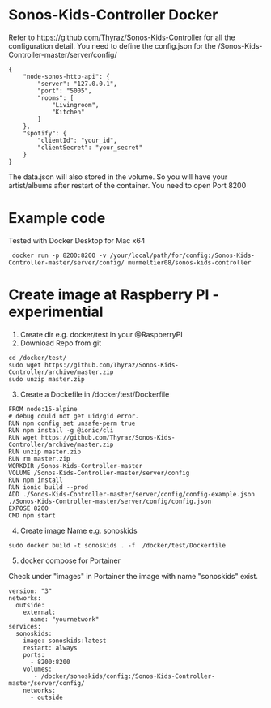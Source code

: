 # Sonos-Kids-Controller Docker 
Refer to https://github.com/Thyraz/Sonos-Kids-Controller for all the configuration detail.
You need to define the config.json for the /Sonos-Kids-Controller-master/server/config/ 

```
{
    "node-sonos-http-api": {
        "server": "127.0.0.1",
        "port": "5005",
        "rooms": [
            "Livingroom",
            "Kitchen"
        ]
    },
    "spotify": {
        "clientId": "your_id",
        "clientSecret": "your_secret"
    }
}
```
The data.json will also stored in the volume. 
So you will have your artist/albums after restart of the container.
You need to open Port 8200

# Example code
Tested with Docker Desktop for Mac x64 
```
 docker run -p 8200:8200 -v /your/local/path/for/config:/Sonos-Kids-Controller-master/server/config/ murmeltier08/sonos-kids-controller 
```
# Create image at Raspberry PI - experimential 

1. Create dir e.g. docker/test in your @RaspberryPI
2. Download Repo from git
```
cd /docker/test/
sudo wget https://github.com/Thyraz/Sonos-Kids-Controller/archive/master.zip
sudo unzip master.zip
```
3. Create a Dockefile in /docker/test/Dockerfile
```
FROM node:15-alpine
# debug could not get uid/gid error.
RUN npm config set unsafe-perm true
RUN npm install -g @ionic/cli
RUN wget https://github.com/Thyraz/Sonos-Kids-Controller/archive/master.zip
RUN unzip master.zip
RUN rm master.zip
WORKDIR /Sonos-Kids-Controller-master
VOLUME /Sonos-Kids-Controller-master/server/config
RUN npm install
RUN ionic build --prod
ADD ./Sonos-Kids-Controller-master/server/config/config-example.json ./Sonos-Kids-Controller-master/server/config/config.json
EXPOSE 8200
CMD npm start
```
4. Create image
Name e.g. sonoskids 
```
sudo docker build -t sonoskids . -f  /docker/test/Dockerfile
```
5. docker compose for Portainer

Check under "images" in Portainer the image with name "sonoskids" exist.
```
version: "3"
networks:
  outside:
    external:
      name: "yournetwork"
services:
  sonoskids:
    image: sonoskids:latest
    restart: always
    ports:
      - 8200:8200
    volumes:
       - /docker/sonoskids/config:/Sonos-Kids-Controller-master/server/config/
    networks:
      - outside
```

